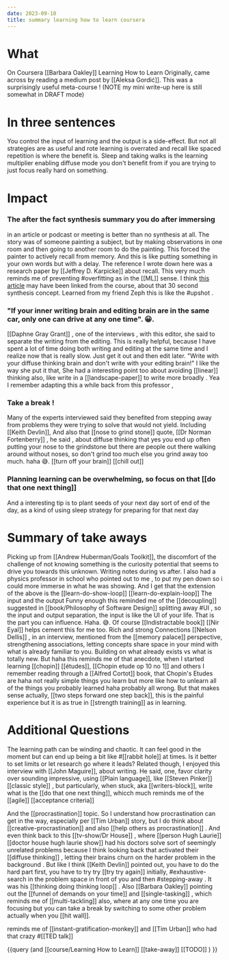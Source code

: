 ```yaml
---
date: 2023-09-10
title: summary learning how to learn coursera
---
```

# What
On Coursera [[Barbara Oakley]] Learning How to Learn
Originally, came across by reading a medium post by [[Aleksa Gordić]]. This was a surprisingly useful meta-course ! (NOTE my mini write-up here is still somewhat in DRAFT mode)
# In three sentences
You control the input of learning and the output is a side-effect. But not all strategies are as useful and rote learning is overrated and recall like spaced repetition is where the benefit is. Sleep and taking walks  is the learning multiplier enabling diffuse mode you don't benefit from if you are trying to just focus really hard on something.

# Impact
### The after the fact synthesis summary you do after immersing
in an article or podcast or meeting is better than no synthesis at all. The story was of someone painting a subject, but by making observations in one room and then going to another room to do the painting. This forced the painter to actively recall from memory. And this is like putting something in your own words but with a delay.
The reference I wrote down here was a research paper by [[Jeffrey D. Karpicke]] about recall. This very much reminds me of preventing #overfitting as in the [[ML]] sense.
I think [this article](https://www.huffpost.com/entry/the-30-second-habit-that_b_4808632) may have been linked from the course, about that 30 second synthesis concept. Learned from my friend Zeph this is like the #upshot .
### "If your inner writing brain and editing brain are in the same car, only one can drive at any one time". 😀.
[[Daphne Gray Grant]] , one of the interviews , with this editor, she said to separate the writing from the editing. This is really helpful, because I have spent a lot of time doing both writing and editing at the same time and I realize now that is really slow. Just get it out and then edit later.
"Write with your diffuse thinking brain and don't write with your editing brain!" I like the way she put it that,
She had a interesting point too about avoiding [[linear]] thinking also, like write in a [[landscape-paper]] to write more broadly . Yea I remember adapting this a while back from this professor ,
### Take a break !
Many of the experts interviewed said they benefited from stepping away from problems they were trying to solve that would not yield. Including [[Keith Devlin]],
And also that [[nose to grind stone]] quote, [[Dr Norman Fortenberry]] , he said , about diffuse thinking that yes you end up often putting your nose to the grindstone but there are people out there walking around without noses, so don't grind too much else you grind away too much. haha 😅. [[turn off your brain]] [[chill out]]

### Planning learning can be overwhelming, so focus on that [[do that one next thing]]
And a interesting tip is to plant seeds of your next day sort of end of the day, as a kind of using sleep strategy for preparing for that next day

# Summary of take aways
Picking up from [[Andrew Huberman/Goals Toolkit]], the discomfort of the challenge of not knowing something is the curiosity potential that seems to drive you towards this unknown.
Writing notes during vs after. I also had a physics professor in school who pointed out to me , to put my pen down so i could more immerse in what he was showing.
And I get that the extension of the above is the [[learn-do-show-loop]] [[learn-do-explain-loop]]
The input and the output
Funny enough this reminded me of the [[decoupling]] suggested in [[book/Philosophy of Software Design]] splitting away #UI , so the input and output separation, the input is like the UI of your life. That is the part you can influence. Haha. 😅. Of course [[Indistractable book]] [[Nir Eyal]] helps cement this for me too.
Rich and strong Connections
[[Nelson Dellis]] , in an interview, mentioned from the [[memory palace]] perspective, strengthening associations, letting concepts share space in your mind with what is already familiar to you.
Building on what already exists vs what is totally new.
But haha this reminds me of that anecdote, when I started learning [[chopin]] [[études]], [[Chopin etude op 10 no 1]] and others I remember reading through a  [[Alfred Cortot]] book, that Chopin's Etudes are haha not really simple things you learn but more like how to unlearn all of the things you probably learned haha probably all wrong.
But that makes sense actually, [[two steps forward one step back]], this is the painful experience but it is as true in [[strength training]] as in learning.

# Additional Questions
The learning path can be winding and chaotic. It can feel good in the moment but can end up being a bit like #[[rabbit hole]] at times. Is it better to set limits or let research go where it leads?
Related though, I enjoyed this interview with [[John Maguire]], about writing. He said, one, favor clarity over sounding impressive, using [[Plain language]], like [[Steven Pinker]] [[classic style]] , but particularly, when stuck, aka [[writers-block]], write what is the [[do that one next thing]], whicch much reminds me of the [[agile]] [[acceptance criteria]]

And the [[procrastination]] topic.
So I understand how procrastination can get in the way, especially per [[Tim Urban]] story, but I do think about [[creative-procrastination]] and also [[help others as procrastination]] . And even think back to this [[tv-show/Dr House]] , where [[person Hugh Laurie]] [[doctor house hugh laurie show]] had his doctors solve sort of seemingly unrelated problems because I think looking back that activated their [[diffuse thinking]] , letting their brains churn on the harder problem in the background .
But like I think [[Keith Devlin]] pointed out, you have to do the hard part first, you have to try try [[try try again]] initially, #exhaustive-search in the problem space in front of you and then #stepping-away . It was his [[thinking doing thinking loop]] .
Also [[Barbara Oakley]] pointing out the [[funnel of demands on your time]] and [[single-tasking]] , which reminds me of [[multi-tackling]] also, where at any one time you are focusing but you can take a break by switching to some other problem actually when you [[hit wall]].

reminds me of [[instant-gratification-monkey]] and [[Tim Urban]] who had that crazy #[[TED talk]]

{{query (and [[course/Learning How to Learn]] [[take-away]] [[TODO]] ) }}


